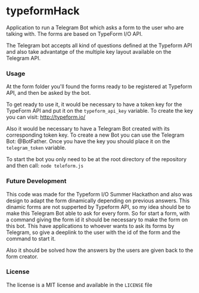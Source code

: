 # typeformHack
Application to run a Telegram Bot which asks a form to the user who are talking with. The forms are based on TypeForm I/O API.

The Telegram bot accepts all kind of questions defined at the Typeform API and also take advantatge of the multiple key layout available on the Telegram API.

### Usage
At the form folder you'll found the forms ready to be registered at Typeform API, and then be asked by the bot.

To get ready to use it, it would be necessary to have a token key for the TypeForm API and put it on the ```typeform_api_key``` variable. To create the key you can visit: http://typeform.io/

Also it would be necessary to have a Telegram Bot created with its corresponding token key. To create a new Bot you can use the Telegram Bot: @BotFather. Once you have the key you should place it on the ```telegram_token``` variable.

To start the bot you only need to be at the root directory of the repository and then call:
```node teleform.js```

### Future Development
This code was made for the Typeform I/O Summer Hackathon and also was design to adapt the form dinamically depending on previous answers. This dinamic forms are not supperted by Typeform API, so my idea should be to make this Telegram Bot able to ask for every form. So for start a form, with a command giving the form id it should be necessary to make the form on this bot. This have applications to whoever wants to ask its forms by Telegram, so give a deeplink to the user with the id of the form and the command to start it.

Also it should be solved how the answers by the users are given back to the form creator.

### License
The license is a MIT license and available in the ```LICENSE``` file
